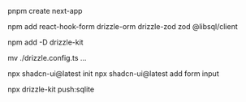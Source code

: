 pnpm create next-app

npm add react-hook-form drizzle-orm drizzle-zod zod @libsql/client

npm add -D drizzle-kit

mv ./drizzle.config.ts ...

npx shadcn-ui@latest init
npx shadcn-ui@latest add form input

npx drizzle-kit push:sqlite
